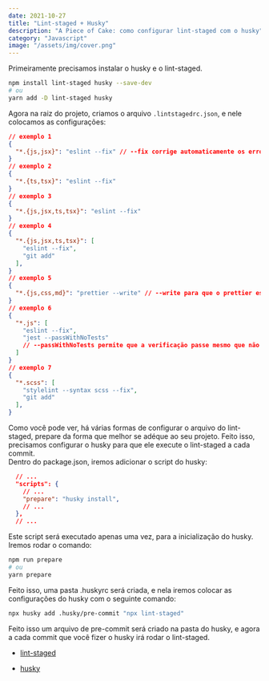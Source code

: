 ```yaml
---
date: 2021-10-27
title: "Lint-staged + Husky"
description: "A Piece of Cake: como configurar lint-staged com o husky"
category: "Javascript"
image: "/assets/img/cover.png"
---
```



Primeiramente precisamos instalar o husky e o lint-staged.

```bash
npm install lint-staged husky --save-dev
# ou
yarn add -D lint-staged husky
```

Agora na raiz do projeto, criamos o arquivo `.lintstagedrc.json`, e nele colocamos as configurações:

```json
// exemplo 1
{
  "*.{js,jsx}": "eslint --fix" // --fix corrige automaticamente os erros mais simples
}
// exemplo 2
{
  "*.{ts,tsx}": "eslint --fix"
}
// exemplo 3
{
  "*.{js,jsx,ts,tsx}": "eslint --fix"
}
// exemplo 4
{
  "*.{js,jsx,ts,tsx}": [
    "eslint --fix",
    "git add"
  ],
}
// exemplo 5
{
  "*.{js,css,md}": "prettier --write" // --write para que o prettier escreva no arquivo
}
// exemplo 6
{
  "*.js": [
    "eslint --fix",
    "jest --passWithNoTests" 
    // --passWithNoTests permite que a verificação passe mesmo que não existam arquivos de teste
  ]
}
// exemplo 7
{
  "*.scss": [
    "stylelint --syntax scss --fix",
    "git add"
  ],
}
```

Como você pode ver, há várias formas de configurar o arquivo do lint-staged, prepare da forma que melhor se adéque ao seu projeto. Feito isso, precisamos configurar o husky para que ele execute o lint-staged a cada commit.<br/>
Dentro do package.json, iremos adicionar o script do husky:<br/>

```json
  // ...
  "scripts": {
    // ...
    "prepare": "husky install",
    // ...
  },
  // ...
```

Este script será executado apenas uma vez, para a inicialização do husky.<br/>
Iremos rodar o comando:

```bash
npm run prepare
# ou
yarn prepare
```

Feito isso, uma pasta .huskyrc será criada, e nela iremos colocar as configurações do husky com o seguinte comando:

```bash
npx husky add .husky/pre-commit "npx lint-staged"
```

Feito isso um arquivo de pre-commit será criado na pasta do husky, e agora a cada commit que você fizer o husky irá rodar o lint-staged.<br/>


- <a href="https://github.com/okonet/lint-staged" target="_blank" rel="noopener noreferrer">lint-staged</a>

- <a href="https://github.com/typicode/husky" target="_blank" rel="noopener noreferrer">husky</a> 
